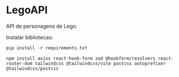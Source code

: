 # LegoAPI

API de personagens de Lego.

Instalar bibliotecas:

```python
pip install -r requirements.txt
```

```node
npm install axios react-hook-form zod @hookform/resolvers react-router-dom tailwindcss @tailwindcss/vite postcss autoprefixer @tailwindcss/postcss
```
